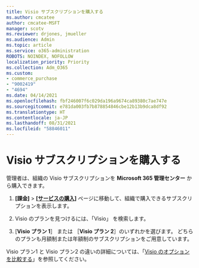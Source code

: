 ```yaml
---
title: Visio サブスクリプションを購入する
ms.author: cmcatee
author: cmcatee-MSFT
manager: scotv
ms.reviewer: drjones, jmueller
ms.audience: Admin
ms.topic: article
ms.service: o365-administration
ROBOTS: NOINDEX, NOFOLLOW
localization_priority: Priority
ms.collection: Adm_O365
ms.custom:
- commerce_purchase
- "9002419"
- "4694"
ms.date: 04/14/2021
ms.openlocfilehash: fbf246007f6c029da196a9674ca89380c7ae747e
ms.sourcegitcommit: e781da003fb7b878854846cbe12b13b9dca8df92
ms.translationtype: HT
ms.contentlocale: ja-JP
ms.lasthandoff: 08/31/2021
ms.locfileid: "58846011"
---
```

# <a name="purchase-visio-subscription"></a>Visio サブスクリプションを購入する

管理者は、組織の Visio サブスクリプションを **Microsoft 365 管理センター** から購入できます。

1. **[課金]** > **[[サービスの購入]](https://go.microsoft.com/fwlink/p/?linkid=868433)** ページに移動して、組織で購入できるサブスクリプションを表示します。

2. Visio のプランを見つけるには、「Visio」 を検索します。

3. [**Visio プラン 1**］ または ［**Visio プラン 2**］のいずれかを選びます。 どちらのプランも月額制または年額制のサブスクリプションをご用意しています。

Visio プラン1 と Visio プラン2 の違いの詳細については、「[Visio のオプションを比較する](https://products.office.com/Visio/microsoft-visio-plans-and-pricing-compare-visio-options)」を参照してください。
